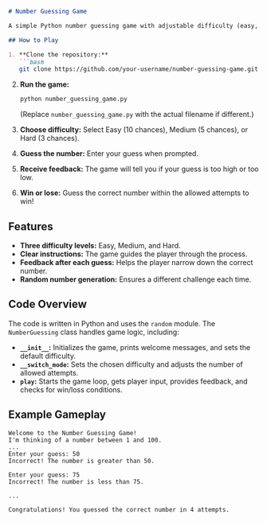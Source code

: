 ```markdown
# Number Guessing Game

A simple Python number guessing game with adjustable difficulty (easy, medium, hard). Players guess a number between 1 and 100 with a limited number of attempts and receive higher/lower hints.

## How to Play

1. **Clone the repository:**
   ```bash
   git clone https://github.com/your-username/number-guessing-game.git
   ```

2. **Run the game:**
   ```bash
   python number_guessing_game.py 
   ```
   (Replace `number_guessing_game.py` with the actual filename if different.)

3. **Choose difficulty:**  Select Easy (10 chances), Medium (5 chances), or Hard (3 chances).

4. **Guess the number:** Enter your guess when prompted.

5. **Receive feedback:** The game will tell you if your guess is too high or too low.

6. **Win or lose:**  Guess the correct number within the allowed attempts to win!


## Features

* **Three difficulty levels:** Easy, Medium, and Hard.
* **Clear instructions:**  The game guides the player through the process.
* **Feedback after each guess:** Helps the player narrow down the correct number.
* **Random number generation:** Ensures a different challenge each time.

## Code Overview

The code is written in Python and uses the `random` module.  The `NumberGuessing` class handles game logic, including:

* **`__init__`:** Initializes the game, prints welcome messages, and sets the default difficulty.
* **`__switch_mode`:**  Sets the chosen difficulty and adjusts the number of allowed attempts.
* **`play`:**  Starts the game loop, gets player input, provides feedback, and checks for win/loss conditions.



## Example Gameplay

```
Welcome to the Number Guessing Game!
I'm thinking of a number between 1 and 100.
...
Enter your guess: 50
Incorrect! The number is greater than 50.

Enter your guess: 75
Incorrect! The number is less than 75.

...

Congratulations! You guessed the correct number in 4 attempts.
```
